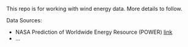 This repo is for working with wind energy data.  More details to follow.


Data Sources:
- NASA Prediction of Worldwide Energy Resource (POWER) [link](https://power.larc.nasa.gov/data-access-viewer/)
- ...